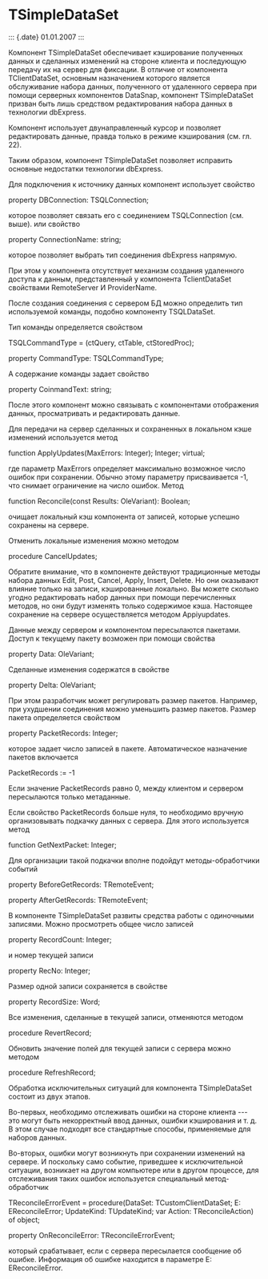 TSimpleDataSet
==============

::: {.date}
01.01.2007
:::

Компонент TSimpleDataSet обеспечивает кэширование полученных данных и
сделанных изменений на стороне клиента и последующую передачу их на
сервер для фиксации. В отличие от компонента TClientDataSet, основным
назначением которого является обслуживание набора данных, полученного от
удаленного сервера при помощи серверных компонентов DataSnap, компонент
TSimpleDataSet призван быть лишь средством редактирования набора данных
в технологии dbExpress.

Компонент использует двунаправленный курсор и позволяет редактировать
данные, правда только в режиме кэширования (см. гл. 22).

Таким образом, компонент TSimpleDataSet позволяет исправить основные
недостатки технологии dbExpress.

Для подключения к источнику данных компонент использует свойство

property DBConnection: TSQLConnection;

которое позволяет связать его с соединением TSQLConnection (см. выше).
или свойство

property ConnectionName: string;

которое позволяет выбрать тип соединения dbExpress напрямую.

При этом у компонента отсутствует механизм создания удаленного доступа к
данным, представленный у компонента TclientDataSet свойствами
RemoteServer И ProviderName.

После создания соединения с сервером БД можно определить тип
используемой команды, подобно компоненту TSQLDataSet.

Тип команды определяется свойством

TSQLCommandType = (ctQuery, ctTable, ctStoredProc); 

property CommandType: TSQLCommandType;

А содержание команды задает свойство

property CoinmandText: string;

После этого компонент можно связывать с компонентами отображения данных,
просматривать и редактировать данные.

Для передачи на сервер сделанных и сохраненных в локальном кэше
изменений используется метод

function ApplyUpdates(MaxErrors: Integer); Integer; virtual;

где параметр MaxErrors определяет максимально возможное число ошибок при
сохранении. Обычно этому параметру присваивается -1, что снимает
ограничение на число ошибок. Метод

function Reconcile(const Results: OleVariant): Boolean;

очищает локальный кэш компонента от записей, которые успешно сохранены
на сервере.

Отменить локальные изменения можно методом

procedure CancelUpdates;

Обратите внимание, что в компоненте действуют традиционные методы набора
данных Edit, Post, Cancel, Apply, Insert, Delete. Но они оказывают
влияние только на записи, кэшированные локально. Вы можете сколько
угодно редактировать набор данных при помощи перечисленных методов, но
они будут изменять только содержимое кэша. Настоящее сохранение на
сервере осуществляется методом Appiyupdates.

Данные между сервером и компонентом пересылаются пакетами. Доступ к
текущему пакету возможен при помощи свойства

property Data: OleVariant;

Сделанные изменения содержатся в свойстве

property Delta: OleVariant;

При этом разработчик может регулировать размер пакетов. Например, при
ухудшении соединения можно уменьшить размер пакетов. Размер пакета
определяется свойством

property PacketRecords: Integer;

которое задает число записей в пакете. Автоматическое назначение пакетов
включается

PacketRecords := -1

Если значение PacketRecords равно 0, между клиентом и сервером
пересылаются только метаданные.

Если свойство PacketRecords больше нуля, то необходимо вручную
организовывать подкачку данных с сервера. Для этого используется метод

function GetNextPacket: Integer;

Для организации такой подкачки вполне подойдут методы-обработчики
событий

property BeforeGetRecords: TRemoteEvent;

property AfterGetRecords: TRemoteEvent;

В компоненте TSimpleDataSet развиты средства работы с одиночными
записями. Можно просмотреть общее число записей

property RecordCount: Integer;

и номер текущей записи

property RecNo: Integer;

Размер одной записи сохраняется в свойстве

property RecordSize: Word;

Все изменения, сделанные в текущей записи, отменяются методом

procedure RevertRecord;

Обновить значение полей для текущей записи с сервера можно методом

procedure RefreshRecord;

Обработка исключительных ситуаций для компонента TSimpleDataSet состоит
из двух этапов.

Во-первых, необходимо отслеживать ошибки на стороне клиента --- это
могут быть некорректный ввод данных, ошибки кэширования и т. д. В этом
случае подходят все стандартные способы, применяемые для наборов данных.

Во-вторых, ошибки могут возникнуть при сохранении изменений на сервере.
И поскольку само событие, приведшее к исключительной ситуации, возникает
на другом компьютере или в другом процессе, для отслеживания таких
ошибок используется специальный метод-обработчик

TReconcileErrorEvent = procedure(DataSet: TCustomClientDataSet; E:
EReconcileError; UpdateKind: TUpdateKind; var Action: TReconcileAction)
of object;

property OnReconcileError: TReconcileErrorEvent;

который срабатывает, если с сервера пересылается сообщение об ошибке.
Информация об ошибке находится в параметре E: EReconcileError.
